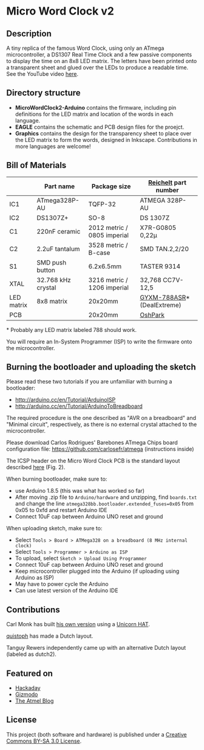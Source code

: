 # Micro Word Clock v2

## Description
A tiny replica of the famous Word Clock, using only an ATmega microcontroller, a DS1307 Real Time Clock and a few passive components to display the time on an 8x8 LED matrix. The letters have been printed onto a transparent sheet and glued over the LEDs to produce a readable time.
See the YouTube video [here](https://www.youtube.com/watch?v=9ko9CeylUTs).

## Directory structure
- **MicroWordClock2-Arduino** contains the firmware, including pin definitions for the LED matrix and location of the words in each language.
- **EAGLE** contains the schematic and PCB design files for the proejct.
- **Graphics** contains the design for the transparency sheet to place over the LED matrix to form the words, designed in Inkscape. Contributions in more languages are welcome!

## Bill of Materials

|            | Part name          | Package size                 | [Reichelt](www.reichelt.de) part number                                                                                        |
|------------|--------------------|------------------------------|--------------------------------------------------------------------------------------------------------------------------------|
| IC1        | ATmega328P-AU      | TQFP-32                      | ATMEGA 328P-AU                                                                                                                 |
| IC2        | DS1307Z+           | SO-8                         | DS 1307Z                                                                                                                       |
| C1         | 220nF ceramic      | 2012 metric / 0805 imperial  | X7R-G0805 0,22µ                                                                                                                |
| C2         | 2.2uF tantalum     | 3528 metric / B-case         | SMD TAN.2,2/20                                                                                                                 |
| S1         | SMD push button    | 6.2x6.5mm                    | TASTER 9314                                                                                                                    |
| XTAL       | 32.768 kHz crystal | 3216 metric / 1206 imperial  | 32,768 CC7V-12,5                                                                                                               |
| LED matrix | 8x8 matrix         | 20x20mm                      | [GYXM-788ASR](http://eud.dx.com/product/lson-788-8-x-8-red-led-display-dot-matrix-module-black-white-844302671)* (DealExtreme) |
| PCB        |                    | 20x20mm                      | [OshPark](https://oshpark.com/shared_projects/NkANAgow)                                                                        |
\* Probably any LED matrix labeled 788 should work.

You will require an In-System Programmer (ISP) to write the firmware onto the microcontroller.

## Burning the bootloader and uploading the sketch
Please read these two tutorials if you are unfamiliar with burning a bootloader:
- http://arduino.cc/en/Tutorial/ArduinoISP
- http://arduino.cc/en/Tutorial/ArduinoToBreadboard

The required procedure is the one described as "AVR on a breadboard" and "Minimal circuit", respectively, as there is no external crystal attached to the microcontroller.

Please download Carlos Rodrigues' Barebones ATmega Chips board configuration file:
https://github.com/carlosefr/atmega (instructions inside)

The ICSP header on the Micro Word Clock PCB is the standard layout described [here](http://www.atmel.com/images/doc0943.pdf) (Fig. 2).

When burning bootloader, make sure to:
- use Arduino 1.8.5 (this was what has worked so far)
- After moving .zip file to `Arduino/hardware` and unzipping, find `boards.txt` and change the line `atmega328bb.bootloader.extended_fuses=0x05` from 0x05 to 0xfd and restart Arduino IDE
- Connect 10uF cap between Arduino UNO reset and ground

When uploading sketch, make sure to:
- Select `Tools > Board > ATMega328 on a breadboard (8 MHz internal clock)`
- Select `Tools > Programmer > Arduino as ISP`
- To upload, select `Sketch > Upload Using Programmer`
- Connect 10uF cap between Arduino UNO reset and ground
- Keep microcontroller plugged into the Arduino (if uploading using Arduino as ISP)
- May have to power cycle the Arduino
- Can use latest version of the Arduino IDE

## Contributions
Carl Monk has built [his own version](http://fortoffee.org.uk/2014/12/word-clock-with-a-unicorn/) using a [Unicorn HAT](http://shop.pimoroni.com/products/unicorn-hat).

[quistoph](https://github.com/qistoph) has made a Dutch layout.

Tanguy Rewers independently came up with an alternative Dutch layout (labeled as dutch2).

## Featured on
- [Hackaday](http://hackaday.com/2014/11/29/micro-word-clock/)
- [Gizmodo](http://gizmodo.com/build-a-tiny-version-of-those-pricey-word-clocks-on-the-1665134624)
- [The Atmel Blog](http://blog.atmel.com/2014/12/01/build-your-own-micro-word-clock-with-an-atmega328p/)

## License
This project (both software and hardware) is published under a [Creative Commons BY-SA 3.0 License](http://creativecommons.org/licenses/by-sa/3.0/).
